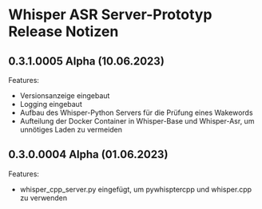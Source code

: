 # Whisper ASR Server-Prototyp Release Notizen


## 0.3.1.0005 Alpha (10.06.2023)

Features: 

* Versionsanzeige eingebaut
* Logging eingebaut
* Aufbau des Whisper-Python Servers für die Prüfung eines Wakewords
* Aufteilung der Docker Container in Whisper-Base und Whisper-Asr, um unnötiges Laden zu vermeiden


## 0.3.0.0004 Alpha (01.06.2023)

Features:

* whisper_cpp_server.py eingefügt, um pywhisptercpp und whisper.cpp zu verwenden

